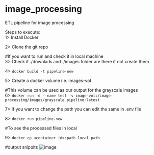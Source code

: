 # image_processing<br />
ETL pipeline for image processing<br />

Steps to execute:<br />
1> Install Docker <br />

2> Clone the git repo <br />

#If you want to run and check it in local machine<br />
3> Check if ./downlads and ./images folder are there if not create them <br />

4> ```docker build -t pipeline-new``` <br />

5> Create a docker volume i.e. images-vol <br />

#This volume can be used as our output for the grayscale images<br />
6> ```docker run -d --name test -v image-vol:/image-processing/images/grayscale pipeline:latest``` <br />

7> If you want to change the path you can edit the same in .env file<br />

8> ```docker run pipeline-new``` <br />

#To see the processed files in local <br />

9> ```docker cp <container_id>:path local_path``` <br />

#output snippits
![image](https://user-images.githubusercontent.com/16240202/175788594-01067561-b3c8-42e1-8b61-15b3efecfdcd.png)

